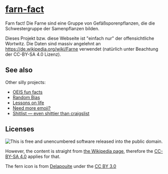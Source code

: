 # [farn-fact](https://benwiederhake.github.io/farn-fact/)

Farn fact! Die Farne sind eine Gruppe von Gefäßsporenpflanzen, die die Schwestergruppe der Samenpflanzen bilden.

Dieses Projekt bzw. diese Webseite ist "einfach nur" der offensichtliche Wortwitz.
Die Daten sind massiv angelehnt an https://de.wikipedia.org/wiki/Farne verwendet (natürlich unter Beachtung der CC-BY-SA 4.0 Lizenz).

## See also

Other silly projects:
- [OEIS fun facts](https://benwiederhake.github.io/oeis-funfacts/)
- [Random Bias](https://benwiederhake.github.io/randombias/)
- [Lessons on life](https://benwiederhake.github.io/lessonsonlife/)
- [Need more emoji?](https://github.com/BenWiederhake/n-e-e-d-s-m-o-r-e-m-o-j-i-)
- [Shitlist — even shittier than craigslist](https://benwiederhake.github.io/shitlist/)

## Licenses

![This is free and unencumbered software released into the public domain.](LICENSE)

However, the content is straight from [the Wikipedia page](https://de.wikipedia.org/wiki/Farne),
therefore the [CC-BY-SA 4.0](https://creativecommons.org/licenses/by-sa/4.0/deed.de) applies for that.

The fern icon is from [Delapouite](https://game-icons.net/1x1/delapouite/fern.html) under the [CC BY 3.0](https://creativecommons.org/licenses/by/3.0/)
